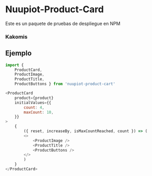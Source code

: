 # Nuupiot-Product-Card

Este es un paquete de pruebas de despliegue en NPM

### Kakomis

## Ejemplo

```js
import { 
    ProductCard, 
    ProductImage, 
    ProductTitle,
    ProductButtons } from 'nuupiot-product-cart'
```

```js
<ProductCard
    product={product}
    initialValues={{
        count: 4,
        maxCount: 10,
    }}
>
    {
        ({ reset, increaseBy, isMaxCountReached, count }) => (
        <>
            <ProductImage />
            <ProductTitle />
            <ProductButtons />
        </>
        )
    }
</ProductCard>
```